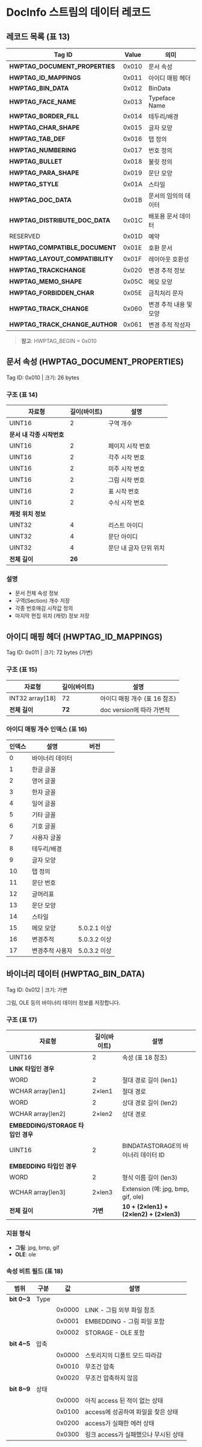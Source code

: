 # DocInfo 스트림의 데이터 레코드

## 레코드 목록 (표 13)

| Tag ID | Value | 의미 |
|--------|-------|------|
| **HWPTAG_DOCUMENT_PROPERTIES** | 0x010 | 문서 속성 |
| **HWPTAG_ID_MAPPINGS** | 0x011 | 아이디 매핑 헤더 |
| **HWPTAG_BIN_DATA** | 0x012 | BinData |
| **HWPTAG_FACE_NAME** | 0x013 | Typeface Name |
| **HWPTAG_BORDER_FILL** | 0x014 | 테두리/배경 |
| **HWPTAG_CHAR_SHAPE** | 0x015 | 글자 모양 |
| **HWPTAG_TAB_DEF** | 0x016 | 탭 정의 |
| **HWPTAG_NUMBERING** | 0x017 | 번호 정의 |
| **HWPTAG_BULLET** | 0x018 | 불릿 정의 |
| **HWPTAG_PARA_SHAPE** | 0x019 | 문단 모양 |
| **HWPTAG_STYLE** | 0x01A | 스타일 |
| **HWPTAG_DOC_DATA** | 0x01B | 문서의 임의의 데이터 |
| **HWPTAG_DISTRIBUTE_DOC_DATA** | 0x01C | 배포용 문서 데이터 |
| RESERVED | 0x01D | 예약 |
| **HWPTAG_COMPATIBLE_DOCUMENT** | 0x01E | 호환 문서 |
| **HWPTAG_LAYOUT_COMPATIBILITY** | 0x01F | 레이아웃 호환성 |
| **HWPTAG_TRACKCHANGE** | 0x020 | 변경 추적 정보 |
| **HWPTAG_MEMO_SHAPE** | 0x05C | 메모 모양 |
| **HWPTAG_FORBIDDEN_CHAR** | 0x05E | 금칙처리 문자 |
| **HWPTAG_TRACK_CHANGE** | 0x060 | 변경 추적 내용 및 모양 |
| **HWPTAG_TRACK_CHANGE_AUTHOR** | 0x061 | 변경 추적 작성자 |

> **참고**: HWPTAG_BEGIN = 0x010

## 문서 속성 (HWPTAG_DOCUMENT_PROPERTIES)

Tag ID: 0x010 | 크기: 26 bytes

### 구조 (표 14)

| 자료형 | 길이(바이트) | 설명 |
|--------|------------|------|
| UINT16 | 2 | 구역 개수 |
| **문서 내 각종 시작번호** | | |
| UINT16 | 2 | 페이지 시작 번호 |
| UINT16 | 2 | 각주 시작 번호 |
| UINT16 | 2 | 미주 시작 번호 |
| UINT16 | 2 | 그림 시작 번호 |
| UINT16 | 2 | 표 시작 번호 |
| UINT16 | 2 | 수식 시작 번호 |
| **캐럿 위치 정보** | | |
| UINT32 | 4 | 리스트 아이디 |
| UINT32 | 4 | 문단 아이디 |
| UINT32 | 4 | 문단 내 글자 단위 위치 |
| **전체 길이** | **26** | |

### 설명
- 문서 전체 속성 정보
- 구역(Section) 개수 저장
- 각종 번호매김 시작값 정의
- 마지막 편집 위치 (캐럿) 정보 저장

## 아이디 매핑 헤더 (HWPTAG_ID_MAPPINGS)

Tag ID: 0x011 | 크기: 72 bytes (가변)

### 구조 (표 15)
| 자료형 | 길이(바이트) | 설명 |
|--------|------------|------|
| INT32 array[18] | 72 | 아이디 매핑 개수 (표 16 참조) |
| **전체 길이** | **72** | doc version에 따라 가변적 |

### 아이디 매핑 개수 인덱스 (표 16)
| 인덱스 | 설명 | 버전 |
|--------|------|------|
| 0 | 바이너리 데이터 | |
| 1 | 한글 글꼴 | |
| 2 | 영어 글꼴 | |
| 3 | 한자 글꼴 | |
| 4 | 일어 글꼴 | |
| 5 | 기타 글꼴 | |
| 6 | 기호 글꼴 | |
| 7 | 사용자 글꼴 | |
| 8 | 테두리/배경 | |
| 9 | 글자 모양 | |
| 10 | 탭 정의 | |
| 11 | 문단 번호 | |
| 12 | 글머리표 | |
| 13 | 문단 모양 | |
| 14 | 스타일 | |
| 15 | 메모 모양 | 5.0.2.1 이상 |
| 16 | 변경추적 | 5.0.3.2 이상 |
| 17 | 변경추적 사용자 | 5.0.3.2 이상 |

## 바이너리 데이터 (HWPTAG_BIN_DATA)

Tag ID: 0x012 | 크기: 가변

그림, OLE 등의 바이너리 데이터 정보를 저장합니다.

### 구조 (표 17)
| 자료형 | 길이(바이트) | 설명 |
|--------|------------|------|
| UINT16 | 2 | 속성 (표 18 참조) |
| **LINK 타입인 경우** | | |
| WORD | 2 | 절대 경로 길이 (len1) |
| WCHAR array[len1] | 2×len1 | 절대 경로 |
| WORD | 2 | 상대 경로 길이 (len2) |
| WCHAR array[len2] | 2×len2 | 상대 경로 |
| **EMBEDDING/STORAGE 타입인 경우** | | |
| UINT16 | 2 | BINDATASTORAGE의 바이너리 데이터 ID |
| **EMBEDDING 타입인 경우** | | |
| WORD | 2 | 형식 이름 길이 (len3) |
| WCHAR array[len3] | 2×len3 | Extension (예: jpg, bmp, gif, ole) |
| **전체 길이** | **가변** | **10 + (2×len1) + (2×len2) + (2×len3)** |

### 지원 형식
- **그림**: jpg, bmp, gif
- **OLE**: ole

### 속성 비트 필드 (표 18)
| 범위 | 구분 | 값 | 설명 |
|------|------|----|----|
| **bit 0~3** | Type | | |
| | | 0x0000 | LINK - 그림 외부 파일 참조 |
| | | 0x0001 | EMBEDDING - 그림 파일 포함 |
| | | 0x0002 | STORAGE - OLE 포함 |
| **bit 4~5** | 압축 | | |
| | | 0x0000 | 스토리지의 디폴트 모드 따라감 |
| | | 0x0010 | 무조건 압축 |
| | | 0x0020 | 무조건 압축하지 않음 |
| **bit 8~9** | 상태 | | |
| | | 0x0000 | 아직 access 된 적이 없는 상태 |
| | | 0x0100 | access에 성공하여 파일을 찾은 상태 |
| | | 0x0200 | access가 실패한 에러 상태 |
| | | 0x0300 | 링크 access가 실패했으나 무시된 상태 |